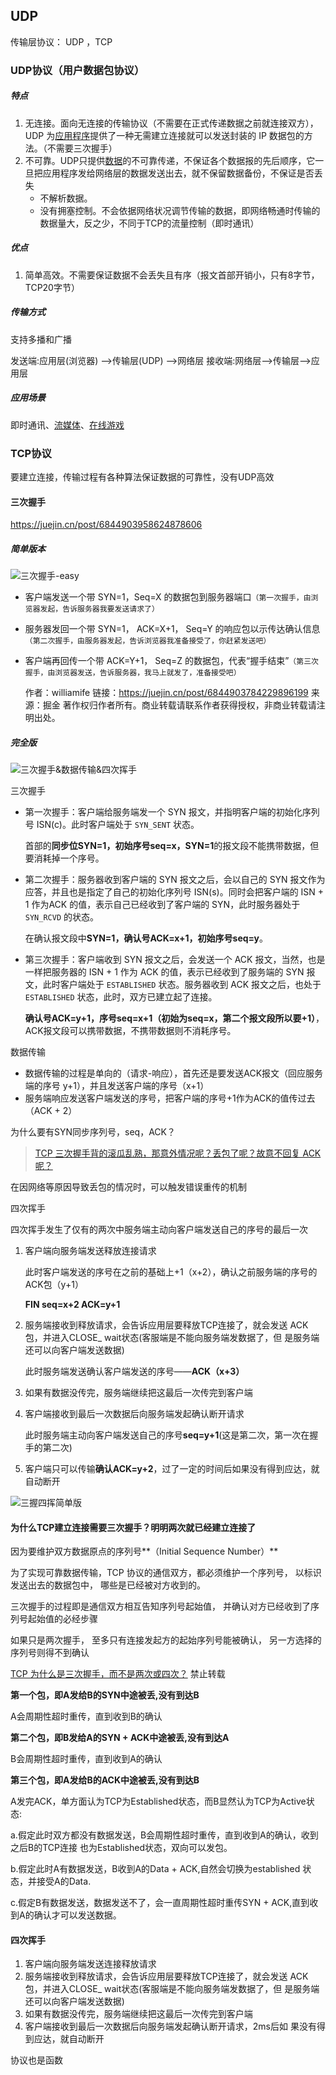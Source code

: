 ## UDP

传输层协议： UDP ，TCP

### UDP协议（用户数据包协议）

##### 特点

1. 无连接。面向无连接的传输协议（不需要在正式传递数据之前就连接双方），UDP 为[应用程序](https://baike.baidu.com/item/应用程序/5985445)提供了一种无需建立连接就可以发送封装的 IP 数据包的方法。（不需要三次握手）
2. 不可靠。UDP只提供[数据](https://zh.wikipedia.org/wiki/数据)的不可靠传递，不保证各个数据报的先后顺序，它一旦把应用程序发给网络层的数据发送出去，就不保留数据备份，不保证是否丢失
   - 不解析数据。
   - 没有拥塞控制。不会依据网络状况调节传输的数据，即网络畅通时传输的数据量大，反之少，不同于TCP的流量控制（即时通讯）

##### 优点

1. 简单高效。不需要保证数据不会丢失且有序（报文首部开销小，只有8字节，TCP20字节）

##### 传输方式

支持多播和广播



发送端:应用层(浏览器) -->传输层(UDP) -->网络层
接收端:网络层-->传输层-->应用层

##### 应用场景

即时通讯、[流媒体](https://zh.wikipedia.org/wiki/串流媒體)、[在线游戏](https://zh.wikipedia.org/wiki/線上遊戲)

### TCP协议

要建立连接，传输过程有各种算法保证数据的可靠性，没有UDP高效

#### 三次握手

https://juejin.cn/post/6844903958624878606

##### 简单版本

![三次握手-easy](D:\Desktop\百度搜索一面准备\网络\三次握手-easy.png)

- 客户端发送一个带 SYN=1，Seq=X 的数据包到服务器端口`（第一次握手，由浏览器发起，告诉服务器我要发送请求了）`

- 服务器发回一个带 SYN=1， ACK=X+1， Seq=Y 的响应包以示传达确认信息`（第二次握手，由服务器发起，告诉浏览器我准备接受了，你赶紧发送吧）`

- 客户端再回传一个带 ACK=Y+1， Seq=Z 的数据包，代表“握手结束”`（第三次握手，由浏览器发送，告诉服务器，我马上就发了，准备接受吧）`

  作者：williamife
  链接：https://juejin.cn/post/6844903784229896199
  来源：掘金
  著作权归作者所有。商业转载请联系作者获得授权，非商业转载请注明出处。

##### 完全版

![三次握手&数据传输&四次挥手](D:\Desktop\百度搜索一面准备\网络\三次握手&数据传输&四次挥手.jpg)

三次握手

- 第一次握手：客户端给服务端发一个 SYN 报文，并指明客户端的初始化序列号 ISN(c)。此时客户端处于 `SYN_SENT` 状态。

  首部的**同步位SYN=1，初始序号seq=x，SYN=1**的报文段不能携带数据，但要消耗掉一个序号。

- 第二次握手：服务器收到客户端的 SYN 报文之后，会以自己的 SYN 报文作为应答，并且也是指定了自己的初始化序列号 ISN(s)。同时会把客户端的 ISN + 1 作为ACK 的值，表示自己已经收到了客户端的 SYN，此时服务器处于 `SYN_RCVD` 的状态。

  在确认报文段中**SYN=1，确认号ACK=x+1，初始序号seq=y**。

- 第三次握手：客户端收到 SYN 报文之后，会发送一个 ACK 报文，当然，也是一样把服务器的 ISN + 1 作为 ACK 的值，表示已经收到了服务端的 SYN 报文，此时客户端处于 `ESTABLISHED` 状态。服务器收到 ACK 报文之后，也处于 `ESTABLISHED` 状态，此时，双方已建立起了连接。

  **确认号ACK=y+1，序号seq=x+1（初始为seq=x，第二个报文段所以要+1）**，ACK报文段可以携带数据，不携带数据则不消耗序号。

数据传输

- 数据传输的过程是单向的（请求-响应），首先还是要发送ACK报文（回应服务端的序号 y+1），并且发送客户端的序号（x+1）
- 服务端响应发送客户端发送的序号，把客户端的序号+1作为ACK的值传过去（ACK + 2）

为什么要有SYN同步序列号，seq，ACK？

> [TCP 三次握手背的滚瓜乱熟，那意外情况呢？丢包了呢？故意不回复 ACK 呢？](https://www.cnblogs.com/shijingxiang/articles/12174425.html)

在因网络等原因导致丢包的情况时，可以触发错误重传的机制

四次挥手

四次挥手发生了仅有的两次中服务端主动向客户端发送自己的序号的最后一次

1. 客户端向服务端发送释放连接请求

   此时客户端发送的序号在之前的基础上+1（x+2），确认之前服务端的序号的ACK包（y+1）

   **FIN seq=x+2 ACK=y+1**

2. 服务端接收到释放请求，会告诉应用层要释放TCP连接了，就会发送
   ACK包，并进入CLOSE_ wait状态(客服端是不能向服务端发数据了，但
   是服务端还可以向客户端发送数据)

   此时服务端发送确认客户端发送的序号——**ACK（x+3）**

3. 如果有数据没传完，服务端继续把这最后一次传完到客户端

4. 客户端接收到最后一次数据后向服务端发起确认断开请求

   此时服务端主动向客户端发送自己的序号**seq=y+1**(这是第二次，第一次在握手的第二次)

5. 客户端只可以传输**确认ACK=y+2**，过了一定的时间后如果没有得到应达，就自动断开



![三握四挥简单版](D:\Desktop\百度搜索一面准备\网络\三握四挥简单版.png)

#### 为什么TCP建立连接需要三次握手？明明两次就已经建立连接了

因为要维护双方数据原点的序列号**（Initial Sequence Number）**



为了实现可靠数据传输，TCP 协议的通信双方，都必须维护一个序列号， 以标识发送出去的数据包中， 哪些是已经被对方收到的。 

三次握手的过程即是通信双方相互告知序列号起始值， 并确认对方已经收到了序列号起始值的必经步骤

如果只是两次握手， 至多只有连接发起方的起始序列号能被确认， 另一方选择的序列号则得不到确认



[TCP 为什么是三次握手，而不是两次或四次？](https://www.zhihu.com/question/24853633) 禁止转载



**第一个包，即A发给B的SYN中途被丢,没有到达B**

A会周期性超时重传，直到收到B的确认

**第二个包，即B发给A的SYN + ACK中途被丢,没有到达A**

B会周期性超时重传，直到收到A的确认

**第三个包，即A发给B的ACK中途被丢,没有到达B**

A发完ACK，单方面认为TCP为Established状态，而B显然认为TCP为Active状态:

a.假定此时双方都没有数据发送，B会周期性超时重传，直到收到A的确认，收到之后B的TCP连接
也为Established状态，双向可以发包。

b.假定此时A有数据发送，B收到A的Data + ACK,自然会切换为established 状态，并接受A的Data.

c.假定B有数据发送，数据发送不了，会一直周期性超时重传SYN + ACK,直到收到A的确认才可以发送数据。

#### 四次挥手

1. 客户端向服务端发送连接释放请求
2. 服务端接收到释放请求，会告诉应用层要释放TCP连接了，就会发送
   ACK包，并进入CLOSE_ wait状态(客服端是不能向服务端发数据了，但
   是服务端还可以向客户端发送数据)
3. 如果有数据没传完，服务端继续把这最后一次传完到客户端
4. 客户端接收到最后一次数据后向服务端发起确认断开请求，2ms后如
   果没有得到应达，就自动断开

协议也是函数
